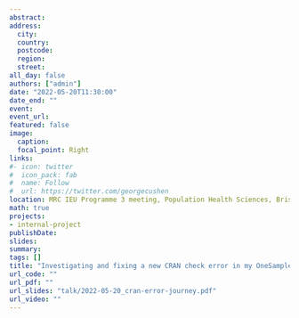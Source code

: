 ```yaml
---
abstract: 
address:
  city: 
  country: 
  postcode: 
  region: 
  street: 
all_day: false
authors: ["admin"]
date: "2022-05-20T11:30:00"
date_end: ""
event: 
event_url: 
featured: false
image:
  caption: 
  focal_point: Right
links:
#- icon: twitter
#  icon_pack: fab
#  name: Follow
#  url: https://twitter.com/georgecushen
location: MRC IEU Programme 3 meeting, Population Health Sciences, Bristol Medical School
math: true
projects:
- internal-project
publishDate: 
slides: 
summary: 
tags: []
title: "Investigating and fixing a new CRAN check error in my OneSampleMR package"
url_code: ""
url_pdf: ""
url_slides: "talk/2022-05-20_cran-error-journey.pdf"
url_video: ""
---
```

